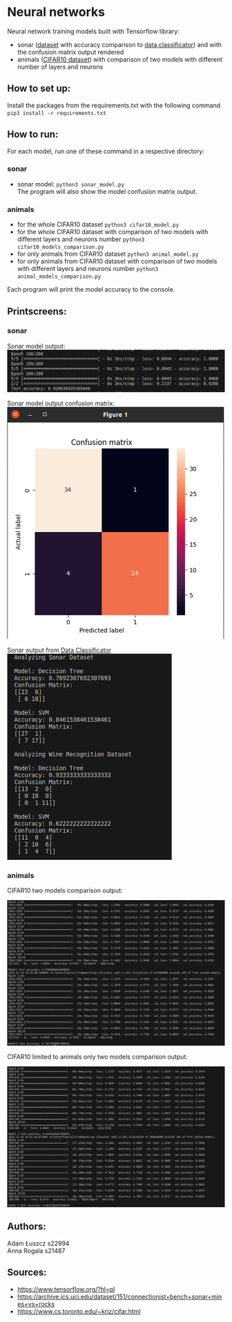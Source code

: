 # Neural networks

Neural network training models built with Tensorflow library:

- sonar ([dataset](https://archive.ics.uci.edu/dataset/151/connectionist+bench+sonar+mines+vs+rocks) with accuracy comparison to [data classificator](./../4-data-classification)) and with the confusion matrix output rendered
- animals ([CIFAR10 dataset](https://www.cs.toronto.edu/~kriz/cifar.html)) with comparison of two models with different number of layers and neurons

## How to set up:

Install the packages from the requirements.txt with the following command `pip3 install -r requirements.txt`

## How to run:

For each model, run one of these command in a respective directory:

### sonar

- sonar model: `python3 sonar_model.py`  
  The program will also show the model confusion matrix output.

### animals

- for the whole CIFAR10 dataset `python3 cifar10_model.py`
- for the whole CIFAR10 dataset with comparison of two models with different layers and neurons number `python3 cifar10_models_comparison.py`
- for only animals from CIFAR10 dataset `python3 animal_model.py`
- for only animals from CIFAR10 dataset with comparison of two models with different layers and neurons number `python3 animal_models_comparison.py`

Each program will print the model accuracy to the console.

## Printscreens:

### sonar

Sonar model output:  
![Sonar model output screenshot](./5.1-sonar-model/sonar_model_output.png)

Sonar model output confusion matrix:  
![Sonar model output confusion matrix screenshot](./5.1-sonar-model/sonar_model_confusion_matrix.png)

Sonar output from [Data Classificator](./../4-data-classification)  
![Sonar data classificator output](./5.1-sonar-model/sonar_output_from_data_clasificator.png)

### animals

CIFAR10 two models comparison output:

![Cifar10 models comparison output screenshot](./5.2-cifar10/cifar10_models_comparison_output.png)

CIFAR10 limited to animals only two models comparison output:

![Animal models comparison output screenshot](./5.2-cifar10/animal_models_comparison_output.png)

## Authors:

Adam Łuszcz s22994  
Anna Rogala s21487

## Sources:

- https://www.tensorflow.org/?hl=pl
- https://archive.ics.uci.edu/dataset/151/connectionist+bench+sonar+mines+vs+rocks
- https://www.cs.toronto.edu/~kriz/cifar.html
